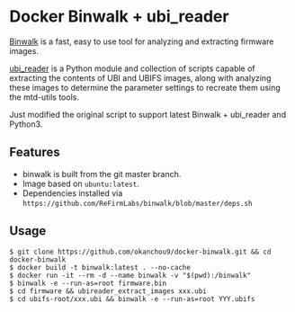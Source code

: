# Docker Binwalk + ubi_reader

[Binwalk](https://github.com/ReFirmLabs/binwalk/) is a fast, easy to use tool for analyzing and extracting firmware images.

[ubi_reader](https://github.com/jrspruitt/ubi_reader) is a Python module and collection of scripts capable of extracting the contents of UBI and UBIFS images, along with analyzing these images to determine the parameter settings to recreate them using the mtd-utils tools.

Just modified the original script to support latest Binwalk + ubi_reader and Python3.

## Features

* binwalk is built from the git master branch.
* Image based on `ubuntu:latest`.
* Dependencies installed via `https://github.com/ReFirmLabs/binwalk/blob/master/deps.sh`

## Usage

```shell
$ git clone https://github.com/okanchou9/docker-binwalk.git && cd docker-binwalk
$ docker build -t binwalk:latest . --no-cache
$ docker run -it --rm -d --name binwalk -v "$(pwd):/binwalk" 
$ binwalk -e --run-as=root firmware.bin
$ cd firmware && ubireader_extract_images xxx.ubi
$ cd ubifs-root/xxx.ubi && binwalk -e --run-as=root YYY.ubifs
```
